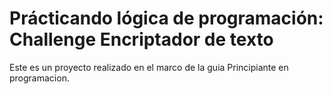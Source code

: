 # Prácticando lógica de programación: Challenge Encriptador de texto

Este es un proyecto realizado en el marco de la guia Principiante en programacion. 
